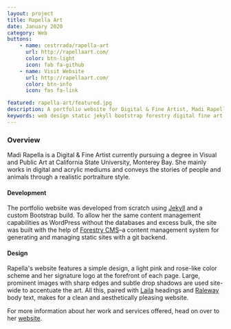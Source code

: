 ```yaml
---
layout: project
title: Rapella Art
date: January 2020
category: Web
buttons:
    - name: cestrrada/rapella-art
      url: http://rapellaart.com/
      color: btn-light
      icon: fab fa-github
    - name: Visit Website
      url: http://rapellaart.com/
      color: btn-info
      icon: fas fa-link

featured: rapella-art/featured.jpg
description: A portfolio website for Digital & Fine Artist, Madi Rapella. Built from the ground up using Jekyll, Bootstrap and compatible with Forestry CMS.
keywords: web design static jekyll bootstrap forestry digital fine art artist
---
```


### Overview

Madi Rapella is a Digital & Fine Artist currently pursuing a degree in Visual and Public Art at California State University, Monterey Bay. She mainly works in digital and acrylic mediums and conveys the stories of people and animals through a realistic portraiture style.

#### Development

The portfolio website was developed from scratch using [Jekyll](https://jekyllrb.com/) and a custom Bootstrap build. To allow her the same content management capabilities as WordPress without the databases and excess bulk, the site was built with the help of [Forestry CMS](https://forestry.io/)–a content management system for generating and managing static sites with a git backend.

#### Design

Rapella's website features a simple design, a light pink and rose-like color scheme and her signature logo at the forefront of each page. Large, prominent images with sharp edges and subtle drop shadows are used site-wide to accentuate the art. All this, paired with [Laila](https://fonts.google.com/specimen/Laila) headings and [Raleway](https://fonts.google.com/specimen/Raleway) body text, makes for a clean and aesthetically pleasing website.

For more information about her work and services offered, head on over to her [website](https://rapellaart.com/).